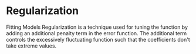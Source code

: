# Regularization
Fitting Models
Regularization is a technique used for tuning the function by adding an additional penalty term in the error function. The additional term controls the excessively fluctuating function such that the coefficients don't take extreme values.
